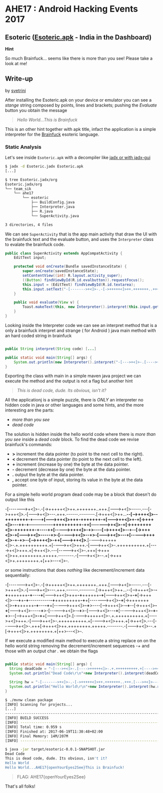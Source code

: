 # AHE17 : Android Hacking Events 2017

## **Esoteric** ([Esoteric.apk](https://team-sik.org/wp-content/uploads/2017/06/esoteric.apk_.zip) - India in the Dashboard)

**Hint**

So much Brainfuck... seems like there is more than you see! Please take a look at me!

## Write-up

by [svetrini](https://github.com/ningod)

After installing the Esoteric.apk on your device or emulator you can see a *stange* string composed by points, lines and brackets; pushing the *Evaluate* button you obtain the message

> *Hello World...This is Brainfuck*

This is an other hint together with apk title, infact the application is a simple interpreter for the [Brainfuck](https://it.wikipedia.org/wiki/Brainfuck) esoteric language.

### Static Analysis

Let's see inside  `Esoteric.apk` with a decompiler like [jadx or with jadx-gui](https://github.com/skylot/jadx)

```bash
$ jadx -d Esoteric.jadx Esoteric.apk
[...]

$ tree Esoteric.jadx/org
Esoteric.jadx/org
└── team_sik
    └── ahe17
        └── esoteric
            ├── BuildConfig.java
            ├── Interpreter.java
            ├── R.java
            └── SuperActivity.java

3 directories, 4 files

```

We can see `SuperActivity` that is the app main activity that draw the UI with the brainfuck text and the evaluate button, and uses the `Interpreter` class to evalate the brainfuck code.

```java
public class SuperActivity extends AppCompatActivity {
    EditText input;

    protected void onCreate(Bundle savedInstanceState) {
        super.onCreate(savedInstanceState);
        setContentView((int) R.layout.activity_super);
        ((Button) findViewById(R.id.evalbutton)).requestFocus();
        this.input = (EditText) findViewById(R.id.textarea);
        this.input.setText("-[------->+<]>-.-[->+++++<]>++.+++++++..+++.[--->+<]>-----.---[->+++<]>.-[--->+<]>---.+++.------.--------.[->+++<]>++...--[-->+++<]>--++++++++-+----+[--->++<]>+++-+++++++-+[--->++<]>+-+[->+++<]>---++-+------------++++++++++-++[------->+<]>-+[->+++++++<]>-+++++++-+----++[----->+++<]>-+>----[-->+++<]>--+--[->+++<]>-+[--->+<]>-----+>-[----->+<]>--+>-[--->+<]>---+[----->+++<]>-+-+>--[-->+++<]>-++[--->++<]>.[---->+++++<]>-.+.++++++++++.+[---->+<]>+++.-[--->++<]>-.++++++++++.+[---->+<]>+++.+[->++<]>.---[----->+<]>-.+++[->+++<]>++.++++++++.+++++.--------.-[--->+<]>--.+[->+++<]>+.++++++++.+[++>---<]>-.");
    }

    public void evaluate(View v) {
        Toast.makeText(this, new Interpreter().interpret(this.input.getText().toString()), 0).show();
    }
}
```

Looking inside the Interpreter code we can see an interpret method that is a only a brainfuck interpret and strange ( for Android ) java main method with an hard coded string in brainfuck

```java

public String interpret(String code) [...]

public static void main(String[] args) {
    System.out.println(new Interpreter().interpret("-[--->+<]>-.[---->+++++<]>-.+.++++++++++.+[---->+<]>+++.-[--->++<]>-.++++++++++.+[---->+<]>+++.+[->+++<]>+.+.----.+++.-[--->+<]>-.+[->+++<]>.++++++++++++.-----------.+.-[->+++<]>.------------.+[->+++<]>+.--[--->+<]>-.+[->+++<]>++.+.[->+++<]>-.++[--->++<]>.++++[->++<]>+.[----->+<]>-.-.+[---->+<]>+++.+++++[->+++<]>.-------------.[--->+<]>.[------>+<]>.++++++.++++++.--.-[++>---<]>+.------------.-[--->++<]>-.++++++++++.-----.[++>---<]>++.[->+++<]>-.[---->+<]>+++.-[--->++<]>-.+++++++++++.-[->+++++<]>."));
}
```
Exporting the class with main in a simple maven java project we can execute the method and the output is not a flag but another hint

> *This is dead code, dude. Its obvious, isn't it?*

All the applicationj is a simple puzzle, there is *ONLY* an interpreter no hidden code in java or other languages and some hints, and the more interesting are the parts:

* *more than you see*
* *dead code*

The solution is hidden inside the hello world code where there is *more than you see* inside a *dead code* block.
To find the dead code we revise brainfuck's commands:

* **\>**	increment the data pointer (to point to the next cell to the right).
* **<**	decrement the data pointer (to point to the next cell to the left).
* **\+**	increment (increase by one) the byte at the data pointer.
* **\-**	decrement (decrease by one) the byte at the data pointer.
* **.**	output the byte at the data pointer.
* **,**	accept one byte of input, storing its value in the byte at the data pointer.

For a simple hello world program dead code may be a block that doesn't do output like this


-[------->+<]>-.-[->+++++<]>++.+++++++..+++.[--->+<]>-----.---[->+++<]>.-[--->+<]>---.+++.------.--------.[->+++<]>++...**--[-->+++<]>--++++++++-+----+[--->++<]>+++-+++++++-+[--->++<]>+-+[->+++<]>---++-+------------++++++++++-++[------->+<]>-+[->+++++++<]>-+++++++-+----++[----->+++<]>-+>----[-->+++<]>--+--[->+++<]>-+[--->+<]>-----+>-[----->+<]>--+>-[--->+<]>---+[----->+++<]>-+-+>--[-->+++<]>-++[--->++<]>**.[---->+++++<]>-.+.++++++++++.+[---->+<]>+++.-[--->++<]>-.++++++++++.+[---->+<]>+++.+[->++<]>.---[----->+<]>-.+++[->+++<]>++.++++++++.+++++.--------.-[--->+<]>--.+[->+++<]>+.++++++++.+[++>---<]>-.

or some instructions that does *nothing* like decrement/increment data sequentially:

-[------->+<]>-.-[->+++++<]>++.+++++++..+++.[--->+<]>-----.---[->+++<]>.-[--->+<]>---.+++.------.--------.[->+++<]>++...--[-->+++<]>-**-+**+++++++**-+**---**-+**[--->++<]>+++**-+**++++++**-+**[--->++<]>+**-+**[->+++<]>--**-+**+**-+**-----------**-+**+++++++++**-+**+[------->+<]>**-+**[->+++++++<]>**-+**++++++**-+**---**-+**+[----->+++<]>**-+**>----[-->+++<]>-**-+**--[->+++<]>**-+**[--->+<]>----**-+**>-[----->+<]>-**-+**>-[--->+<]>--**-+**[----->+++<]>**-+-+**>--[-->+++<]>**-+**+[--->++<]>.[---->+++++<]>-.+.++++++++++.+[---->+<]>+++.-[--->++<]>-.++++++++++.+[---->+<]>+++.+[->++<]>.---[----->+<]>-.+++[->+++<]>++.++++++++.+++++.--------.-[--->+<]>--.+[->+++<]>+.++++++++.+[++>---<]>-.

If we execute a modified main method to execute a string replace on on the hello world string removing the decrement/increment sequences *-+* and those with an output char *.* we obtain the flags

```java

public static void main(String[] args) {
  String deadCode = "-[--->+<]>-.[---->+++++<]>-.+.++++++++++.+[---->+<]>+++.-[--->++<]>-.++++++++++.+[---->+<]>+++.+[->+++<]>+.+.----.+++.-[--->+<]>-.+[->+++<]>.++++++++++++.-----------.+.-[->+++<]>.------------.+[->+++<]>+.--[--->+<]>-.+[->+++<]>++.+.[->+++<]>-.++[--->++<]>.++++[->++<]>+.[----->+<]>-.-.+[---->+<]>+++.+++++[->+++<]>.-------------.[--->+<]>.[------>+<]>.++++++.++++++.--.-[++>---<]>+.------------.-[--->++<]>-.++++++++++.-----.[++>---<]>++.[->+++<]>-.[---->+<]>+++.-[--->++<]>-.+++++++++++.-[->+++++<]>.";
  System.out.println("Dead Code\r\n"+new Interpreter().interpret(deadCode.replaceAll("-\\+", "\\.")));

  String hw = "-[------->+<]>-.-[->+++++<]>++.+++++++..+++.[--->+<]>-----.---[->+++<]>.-[--->+<]>---.+++.------.--------.[->+++<]>++...--[-->+++<]>--++++++++-+----+[--->++<]>+++-+++++++-+[--->++<]>+-+[->+++<]>---++-+------------++++++++++-++[------->+<]>-+[->+++++++<]>-+++++++-+----++[----->+++<]>-+>----[-->+++<]>--+--[->+++<]>-+[--->+<]>-----+>-[----->+<]>--+>-[--->+<]>---+[----->+++<]>-+-+>--[-->+++<]>-++[--->++<]>.[---->+++++<]>-.+.++++++++++.+[---->+<]>+++.-[--->++<]>-.++++++++++.+[---->+<]>+++.+[->++<]>.---[----->+<]>-.+++[->+++<]>++.++++++++.+++++.--------.-[--->+<]>--.+[->+++<]>+.++++++++.+[++>---<]>-.";
  System.out.println("Hello World\r\n"+new Interpreter().interpret(hw.replaceAll("-\\+", "\\.")));
}

```

```bash
$ ./mvnw clean package
[INFO] Scanning for projects...
[...]
------------------------------------------------------------------------
[INFO] BUILD SUCCESS
[INFO] ------------------------------------------------------------------------
[INFO] Total time: 0.959 s
[INFO] Finished at: 2017-06-19T11:30:48+02:00
[INFO] Final Memory: 14M/207M
[INFO] ------------------------------------------------------------------------

$ java -jar target/esoteric-0.0.1-SNAPSHOT.jar
Dead Code
This is dead code, dude. Its obvious, isn't it?
Hello World
Hello World...AHE17{openYourEyes2See}This is Brainfuck!
```

>  FLAG: AHE17{openYourEyes2See}

That's all folks!

